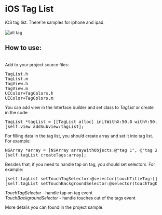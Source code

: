iOS Tag List
============

iOS tag list. There're samples for iphone and ipad.<br>
<br>
![alt tag](https://raw.github.com/maximbilan/ios_tag_list/master/img/img1.png)
## How to use:
<br>
Add to your project source files: <br>
<pre>
TagList.h
TagList.m
TagView.h
TagView.m
UIColor+TagColors.h
UIColor+TagColors.m
</pre>
You can add view in the Interface builder and set class to <i>TagList</i> or create in the code: <br>
<pre>
TagList *tagList = [[TagList alloc] initWithX:50.0 withY:50.0];
[self.view addSubview:tagList];
</pre>
For filling data in the tag list, you should create array and set it into tag list. For example:
<pre>
NSArray *array = [NSArray arrayWithObjects:@"tag 1", @"tag 2", @"tag 3", nil];
[self.tagList createTags:array];
</pre>
Besides that, if you need to handle tap on tag, you should set selectors. For example:
<pre>
[self.tagList setTouchTagSelector:@selector(touchTitleTag:)];
[self.tagList setTouchBackgroundSelector:@selector(touchTagOnBackground)];
</pre>

<i>TouchTagSelector</i> - handle tap on tag event<br>
<i>TouchBackgroundSelector</i> - handle touches out of the tags event

More details you can found in the project sample.
